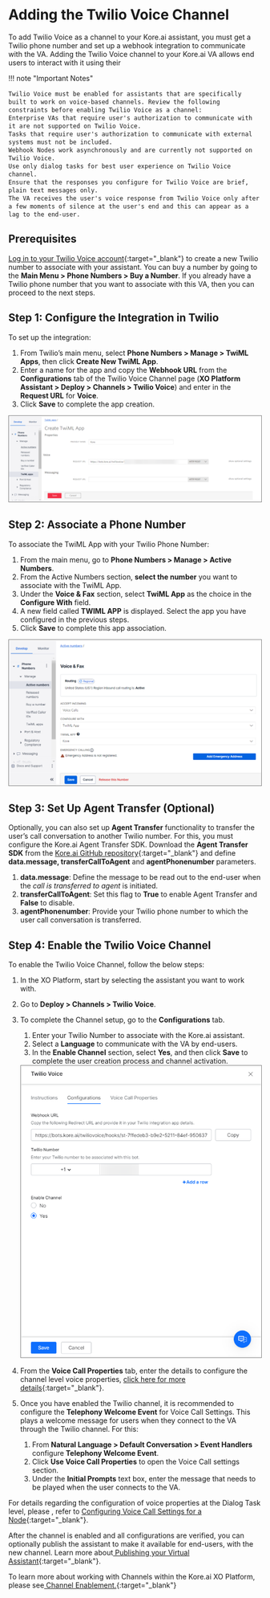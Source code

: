 # Adding the Twilio Voice Channel

To add Twilio Voice as a channel to your Kore.ai assistant, you must get a Twilio phone number and set up a webhook integration to communicate with the VA. Adding the Twilio Voice channel to your Kore.ai VA allows end users to interact with it using their 


!!! note "Important Notes"

    Twilio Voice must be enabled for assistants that are specifically built to work on voice-based channels. Review the following constraints before enabling Twilio Voice as a channel:
    Enterprise VAs that require user's authorization to communicate with it are not supported on Twilio Voice.
    Tasks that require user's authorization to communicate with external systems must not be included.
    Webhook Nodes work asynchronously and are currently not supported on Twilio Voice.
    Use only dialog tasks for best user experience on Twilio Voice channel.
    Ensure that the responses you configure for Twilio Voice are brief, plain text messages only.
    The VA receives the user's voice response from Twilio Voice only after a few moments of silence at the user's end and this can appear as a lag to the end-user.


## Prerequisites

[Log in to your Twilio Voice account](https://www.twilio.com/){:target="_blank"} to create a new Twilio number to associate with your assistant. You can buy a number by going to the **Main Menu > Phone Numbers > Buy a Number**. If you already have a Twilio phone number that you want to associate with this VA, then you can proceed to the next steps.


## Step 1: Configure the Integration in Twilio

To set up the integration:

1. From Twilio’s main menu, select **Phone Numbers > Manage > TwiML Apps**, then click **Create New TwiML App**.
2. Enter a name for the app and copy the **Webhook URL** from the **Configurations** tab of the Twilio Voice Channel page (**XO Platform Assistant > Deploy > Channels > Twilio Voice**) and enter in the **Request URL** for **Voice**.
3. Click **Save** to complete the app creation.  
<img src="../channels/images/twilio-voice-img1.png" alt="Create new TwiML App" title="Create new TwiML App" style="border: 1px solid gray; zoom:70%;">


## Step 2: Associate a Phone Number

To associate the TwiML App with your Twilio Phone Number:

1. From the main menu, go to **Phone Numbers > Manage > Active Numbers**.
2. From the Active Numbers section, **select the number** you want to associate with the TwiML App.
3. Under the **Voice & Fax** section, select **TwiML App** as the choice in the **Configure With** field.
4. A new field called **TWIML APP** is displayed. Select the app you have configured in the previous steps.
5. Click **Save** to complete this app association.  
<img src="../channels/images/twilio-voice-img2.png" alt="Associate app to phone number" title="Associate app to phone number" style="border: 1px solid gray; zoom:70%;">


## Step 3: Set Up Agent Transfer (Optional)

Optionally, you can also set up **Agent Transfer** functionality to transfer the user’s call conversation to another Twilio number. For this, you must configure the Kore.ai Agent Transfer SDK. Download the **Agent Transfer SDK** from the [Kore.ai GitHub repository](https://github.com/Koredotcom/BotKit){:target="_blank"} and define **data.message, transferCallToAgent** and **agentPhonenumber** parameters.

1. **data.message**: Define the message to be read out to the end-user when the _call is transferred to agent_ is initiated.
2. **transferCallToAgent**: Set this flag to **True** to enable Agent Transfer and **False** to disable.
3. **agentPhonenumber**: Provide your Twilio phone number to which the user call conversation is transferred.


## Step 4: Enable the Twilio Voice Channel

To enable the Twilio Voice Channel, follow the below steps:

1. In the XO Platform, start by selecting the assistant you want to work with.
2. Go to **Deploy > Channels > Twilio Voice**.
3. To complete the Channel setup, go to the **Configurations** tab.  

    1.  Enter your Twilio Number to associate with the Kore.ai assistant.
    2. Select a **Language** to communicate with the VA by end-users.
    3. In the **Enable Channel** section, select **Yes**, and then click **Save** to complete the user creation process and channel activation.  
    <img src="../channels/images/twilio-voice-img3.png" alt="Enable channel" title="Enable channel" style="border: 1px solid gray; zoom:70%;">

4. From the **Voice Call Properties** tab, enter the details to configure the channel level voice properties, [click here for more details](../channels/call-properties#channel-settings){:target="_blank"}.
5. Once you have enabled the Twilio channel, it is recommended to configure the **Telephony Welcome Event** for Voice Call Settings. This plays a welcome message for users when they connect to the VA through the Twilio channel. For this:  

    1. From **Natural Language > Default Conversation > Event Handlers** configure **Telephony Welcome Event**.
    2. Click **Use Voice Call Properties** to open the Voice Call settings section.
    3. Under the **Initial Prompts** text box, enter the message that needs to be played when the user connects to the VA.

For details regarding the configuration of voice properties at the Dialog Task level, please , refer to [Configuring Voice Call Settings for a Node](../channels/call-properties#dialog-node-settings){:target="_blank"}.

After the channel is enabled and all configurations are verified, you can optionally publish the assistant to make it available for end-users, with the new channel. Learn more about[ Publishing your Virtual Assistant](../deploy/publishing-bot){:target="_blank"}.

To learn more about working with Channels within the Kore.ai XO Platform, please see[ Channel Enablement.](../channels/adding-channels-to-your-bot){:target="_blank"}